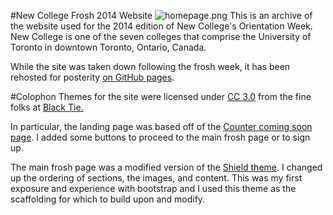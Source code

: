 #New College Frosh 2014 Website
![homepage.png](homepage.png)
This is an archive of the website used for the 2014 edition of New College's Orientation Week. New College is one of the seven colleges that comprise the University of Toronto in downtown Toronto, Ontario, Canada.

While the site was taken down following the frosh week, it has been rehosted for posterity [on GitHub pages](http://munrocape.github.io/nc-frosh-2014/).

#Colophon
Themes for the site were licensed under [CC 3.0](https://creativecommons.org/licenses/by/3.0/) from the fine folks at [Black Tie.](http://www.blacktie.co/)

In particular, the landing page was based off of the [Counter coming soon page](http://www.blacktie.co/2014/03/counter-coming-soon-page/). I added some buttons to proceed to the main frosh page or to sign up.

The main frosh page was a modified version of the [Shield theme](http://www.blacktie.co/2014/02/shield-one-page-theme/). I changed up the ordering of sections, the images, and content. This was my first exposure and experience with bootstrap and I used this theme as the scaffolding for which to build upon and modify. 
